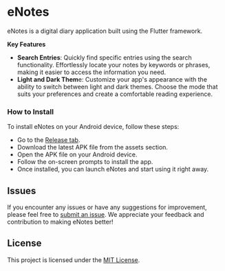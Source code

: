 # eNotes

eNotes is a digital diary application built using the Flutter framework.

**Key Features**

- **Search Entries**: Quickly find specific entries using the search functionality. Effortlessly locate your notes by keywords or phrases, making it easier to access the information you need.
- **Light and Dark Them**e: Customize your app's appearance with the ability to switch between light and dark themes. Choose the mode that suits your preferences and create a comfortable reading experience.

### How to Install

To install eNotes on your Android device, follow these steps:

- Go to the [Release tab](https://github.com/radamaj/eNotes/releases).
- Download the latest APK file from the assets section.
- Open the APK file on your Android device.
- Follow the on-screen prompts to install the app.
- Once installed, you can launch eNotes and start using it right away.

## Issues

If you encounter any issues or have any suggestions for improvement, please feel free to [submit an issue](https://github.com/radamaj/eNotes/issues). We appreciate your feedback and contribution to making eNotes better!

## License

This project is licensed under the [MIT License](https://opensource.org/licenses/MIT).

